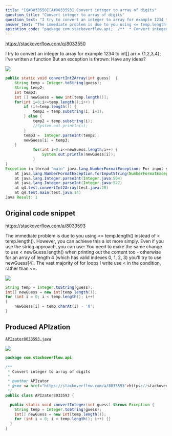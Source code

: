 ```yaml
---
title: "[Q#8033550][A#8033593] Convert integer to array of digits"
question_title: "Convert integer to array of digits"
question_text: "I try to convert an integer to array for example 1234 to int[] arr = {1,2,3,4}; I've written a function But an exception is thrown: Have any ideas?"
answer_text: "The immediate problem is due to you using <= temp.length() instead of < temp.length(). However, you can achieve this a lot more simply. Even if you use the string approach, you can use: You need to make the same change to use < newGuess.length() when printing out the content too - otherwise for an array of length 4 (which has valid indexes 0, 1, 2, 3) you'll try to use newGuess[4]. The vast majority of for loops I write use < in the condition, rather than <=."
apization_code: "package com.stackoverflow.api;  /**  * Convert integer to array of digits  *  * @author APIzator  * @see <a href=\"https://stackoverflow.com/a/8033593\">https://stackoverflow.com/a/8033593</a>  */ public class APIzator8033593 {    public static void convertInteger(int guess) throws Exception {     String temp = Integer.toString(guess);     int[] newGuess = new int[temp.length()];     for (int i = 0; i < temp.length(); i++) {}   } }"
---
```


https://stackoverflow.com/q/8033550

I try to convert an integer to array for example 1234 to int[] arr = {1,2,3,4};
I&#x27;ve written a function
But an exception is thrown:
Have any ideas?


<div class="code-logo"><img src="/stackoverflow.png" /></div>

```java
public static void convertInt2Array(int guess)  {
    String temp = Integer.toString(guess);
    String temp2;
    int temp3;
    int [] newGuess = new int[temp.length()];
    for(int i=0;i<=temp.length();i++) {
        if (i!=temp.length()) {
            temp2 = temp.substring(i, i+1);
        } else {
            temp2 = temp.substring(i);
            //System.out.println(i);
        }
        temp3 =  Integer.parseInt(temp2);    
        newGuess[i] = temp3;
    }
            for(int i=0;i<=newGuess.length;i++) {
                System.out.println(newGuess[i]);
            }          
}
Exception in thread "main" java.lang.NumberFormatException: For input string: ""
    at java.lang.NumberFormatException.forInputString(NumberFormatException.java:65)
    at java.lang.Integer.parseInt(Integer.java:504)
    at java.lang.Integer.parseInt(Integer.java:527)
    at q4.test.convertInt2Array(test.java:28)
    at q4.test.main(test.java:14)
Java Result: 1
```


## Original code snippet

https://stackoverflow.com/a/8033593

The immediate problem is due to you using &lt;= temp.length() instead of &lt; temp.length(). However, you can achieve this a lot more simply. Even if you use the string approach, you can use:
You need to make the same change to use &lt; newGuess.length() when printing out the content too - otherwise for an array of length 4 (which has valid indexes 0, 1, 2, 3) you&#x27;ll try to use newGuess[4]. The vast majority of for loops I write use &lt; in the condition, rather than &lt;=.

<div class="code-logo"><img src="/stackoverflow.png" /></div>

```java
String temp = Integer.toString(guess);
int[] newGuess = new int[temp.length()];
for (int i = 0; i < temp.length(); i++)
{
    newGuess[i] = temp.charAt(i) - '0';
}
```

## Produced APIzation

[`APIzator8033593.java`](https://github.com/blind-papers/apization-temp-data/raw/main/search/APIzator8033593.java)

<div class="code-logo"><img src="/apizator.png" /></div>

```java
package com.stackoverflow.api;

/**
 * Convert integer to array of digits
 *
 * @author APIzator
 * @see <a href="https://stackoverflow.com/a/8033593">https://stackoverflow.com/a/8033593</a>
 */
public class APIzator8033593 {

  public static void convertInteger(int guess) throws Exception {
    String temp = Integer.toString(guess);
    int[] newGuess = new int[temp.length()];
    for (int i = 0; i < temp.length(); i++) {}
  }
}

```